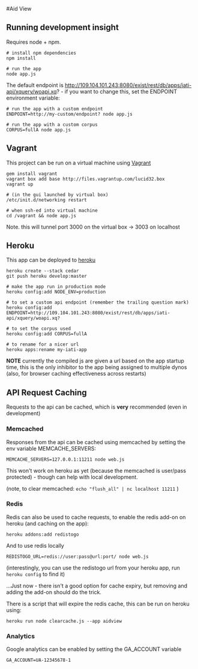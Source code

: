 #Aid View


## Running development insight

Requires node + npm.

    # install npm dependencies
    npm install 
    
    # run the app
    node app.js

The default endpoint is http://109.104.101.243:8080/exist/rest/db/apps/iati-api/xquery/woapi.xq? - if you want to change this, set the ENDPOINT environment variable:

    # run the app with a custom endpoint
    ENDPOINT=http://my-custom/endpoint? node app.js
    
    # run the app with a custom corpus
    CORPUS=fullA node app.js


## Vagrant

This project can be run on a virtual machine using [Vagrant](http://vagrantup.com/)

    gem install vagrant
    vagrant box add base http://files.vagrantup.com/lucid32.box
    vagrant up

    # (in the gui launched by virtual box)
    /etc/init.d/networking restart

    # when ssh-ed into virtual machine
    cd /vagrant && node app.js

Note. this will tunnel port 3000 on the virtual box -> 3003 on localhost

## Heroku

This app can be deployed to [heroku](http://heroku.com)

    heroku create --stack cedar
    git push heroku develop:master
    
    # make the app run in production mode
    heroku config:add NODE_ENV=production
    
    # to set a custom api endpoint (remember the trailing question mark)
    heroku config:add ENDPOINT=http://109.104.101.243:8080/exist/rest/db/apps/iati-api/xquery/woapi.xq?
    
    # to set the corpus used
    heroku config:add CORPUS=fullA
    
    # to rename for a nicer url
    heroku apps:rename my-iati-app

**NOTE** currently the compiled js are given a url based on the app startup time, this is the only inhibitor to the app being assigned to multiple dynos (also, for browser caching effectiveness across restarts)


## API Request Caching

Requests to the api can be cached, which is **very** recommended (even in development)

### Memcached

Responses from the api can be cached using memcached by setting the env variable MEMCACHE_SERVERS:

    MEMCACHE_SERVERS=127.0.0.1:11211 node web.js

This won't work on heroku as yet (because the memcached is user/pass protected) - though can help with local development.

(note, to clear memcached: `echo "flush_all" | nc localhost 11211` )

### Redis

Redis can also be used to cache requests, to enable the redis add-on on heroku (and caching on the app):

    heroku addons:add redistogo

And to use redis locally

    REDISTOGO_URL=redis://user:pass@url:port/ node web.js

(interestingly, you can use the redistogo url from your heroku app, run `heroku config` to find it)

…Just now - there isn't a good option for cache expiry,  but removing and adding the add-on should do the trick.

There is a script that will expire the redis cache, this can be run on heroku using:

    heroku run node clearcache.js --app aidview


### Analytics

Google analytics can be enabled by setting the GA_ACCOUNT variable

    GA_ACCOUNT=UA-12345678-1